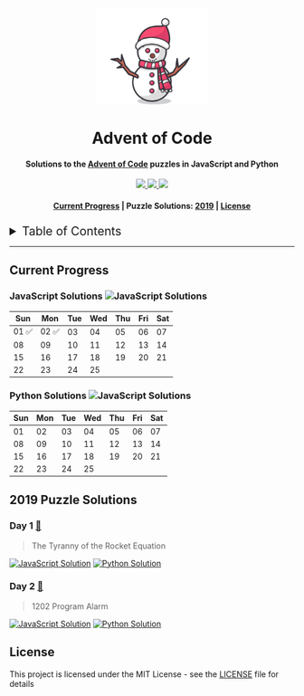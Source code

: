 <div align="center">
    <img src="assets/day83-snowman.svg" width="200px">
    <h1 align="center">Advent of Code</h1>
</div>

<h4 align="center">Solutions to the <a href="https://adventofcode.com/">Advent of Code</a> puzzles in JavaScript and Python</h4>

<div align="center">
    <a href="https://twitter.com/CBStanley12">
        <img src="https://img.shields.io/badge/ -Follow @CBStanley12-1DA1F2?style=flat&logo=twitter&logoColor=white">
    </a>
    <a href="https://dev.to/cbstanley12">
        <img src="https://img.shields.io/badge/ -View DEV Profile-0A0A0A?style=flat&logo=dev.to">
    </a>
    <a href="https://linkedin.com/in/cbstanley12">
        <img src="https://img.shields.io/badge/ -Connect on LinkedIn-0077B5?style=flat&logo=linkedin">
    </a>
</div>

<div align="center">
    <h4>
        <a href="#current-progress">Current Progress</a>
        <span> | </span>
        Puzzle Solutions:
        <a href="#2019">2019</a>
        <span> | </span>
        <a href="#license">License</a>
    </h4>
</div>

<details>
<summary style="font-size: 1.5em; margin-top: 24px;">Table of Contents</summary>

   * [Current Progress](#current-progress)
   * [2019 Puzzle Solutions](#2019-puzzle-solutions)
      * [Day 1](#day-1)
      * [Day 2](#day-2)

</details>

----

## Current Progress

### JavaScript Solutions ![JavaScript Solutions](https://img.shields.io/badge/&nbsp;-1&nbsp;of&nbsp;25-orange?logo=javascript&labelColor=5a5a5a)


| Sun | Mon | Tue | Wed | Thu | Fri | Sat |
|----|----|----|----|----|----|----|
| 01 :white_check_mark: | 02 :white_check_mark: | 03 | 04 | 05 | 06 | 07 |
| 08 | 09 | 10 | 11 | 12 | 13 | 14 |
| 15 | 16 | 17 | 18 | 19 | 20 | 21 |
| 22 | 23 | 24 | 25 |  |  |  |

### Python Solutions ![JavaScript Solutions](https://img.shields.io/badge/&nbsp;-0&nbsp;of&nbsp;25-lightgrey?logo=python&logoColor=4B8BBE&labelColor=5a5a5a)

| Sun | Mon | Tue | Wed | Thu | Fri | Sat |
|----|----|----|----|----|----|----|
| 01 | 02 | 03 | 04 | 05 | 06 | 07 |
| 08 | 09 | 10 | 11 | 12 | 13 | 14 |
| 15 | 16 | 17 | 18 | 19 | 20 | 21 |
| 22 | 23 | 24 | 25 |  |  |  |

## 2019 Puzzle Solutions
### Day 1 [:link:](https://adventofcode.com/2019/day/1)
> The Tyranny of the Rocket Equation

[![JavaScript Solution](https://img.shields.io/static/v1?style=flat&logo=javascript&logoColor=F7DF1E&label=JavaScript&color=success&message=Solution)](2019/day01/JavaScript/solution.js)
[![Python Solution](https://img.shields.io/static/v1?style=flat&logo=python&label=Python&color=lightgrey&message=Not+Started)]()

### Day 2 [:link:](https://adventofcode.com/2019/day/2)
> 1202 Program Alarm

[![JavaScript Solution](https://img.shields.io/static/v1?style=flat&logo=javascript&logoColor=F7DF1E&label=JavaScript&color=success&message=Solution)](2019/day02/JavaScript/solution.js)
[![Python Solution](https://img.shields.io/static/v1?style=flat&logo=python&label=Python&color=lightgrey&message=Not+Started)]()

## License
This project is licensed under the MIT License - see the [LICENSE](LICENSE) file for details